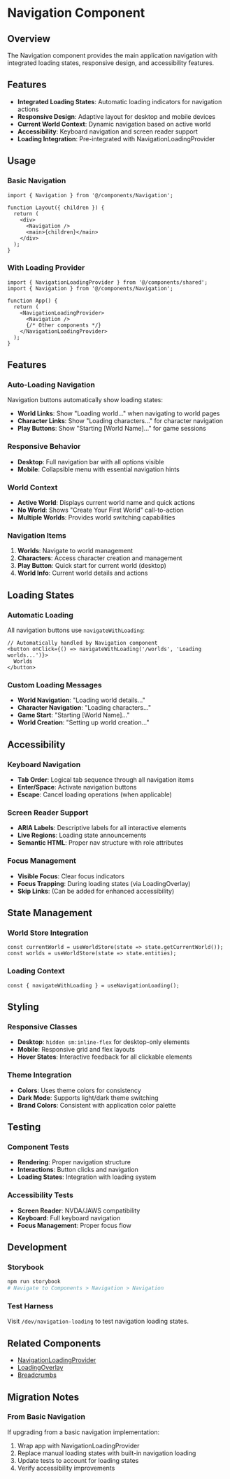 # Navigation Component

## Overview
The Navigation component provides the main application navigation with integrated loading states, responsive design, and accessibility features.

## Features
- **Integrated Loading States**: Automatic loading indicators for navigation actions
- **Responsive Design**: Adaptive layout for desktop and mobile devices
- **Current World Context**: Dynamic navigation based on active world
- **Accessibility**: Keyboard navigation and screen reader support
- **Loading Integration**: Pre-integrated with NavigationLoadingProvider

## Usage

### Basic Navigation
```tsx
import { Navigation } from '@/components/Navigation';

function Layout({ children }) {
  return (
    <div>
      <Navigation />
      <main>{children}</main>
    </div>
  );
}
```

### With Loading Provider
```tsx
import { NavigationLoadingProvider } from '@/components/shared';
import { Navigation } from '@/components/Navigation';

function App() {
  return (
    <NavigationLoadingProvider>
      <Navigation />
      {/* Other components */}
    </NavigationLoadingProvider>
  );
}
```

## Features

### Auto-Loading Navigation
Navigation buttons automatically show loading states:
- **World Links**: Show "Loading world..." when navigating to world pages
- **Character Links**: Show "Loading characters..." for character navigation
- **Play Buttons**: Show "Starting [World Name]..." for game sessions

### Responsive Behavior
- **Desktop**: Full navigation bar with all options visible
- **Mobile**: Collapsible menu with essential navigation hints

### World Context
- **Active World**: Displays current world name and quick actions
- **No World**: Shows "Create Your First World" call-to-action
- **Multiple Worlds**: Provides world switching capabilities

### Navigation Items
1. **Worlds**: Navigate to world management
2. **Characters**: Access character creation and management
3. **Play Button**: Quick start for current world (desktop)
4. **World Info**: Current world details and actions

## Loading States

### Automatic Loading
All navigation buttons use `navigateWithLoading`:
```tsx
// Automatically handled by Navigation component
<button onClick={() => navigateWithLoading('/worlds', 'Loading worlds...')}>
  Worlds
</button>
```

### Custom Loading Messages
- **World Navigation**: "Loading world details..."
- **Character Navigation**: "Loading characters..."
- **Game Start**: "Starting [World Name]..."
- **World Creation**: "Setting up world creation..."

## Accessibility

### Keyboard Navigation
- **Tab Order**: Logical tab sequence through all navigation items
- **Enter/Space**: Activate navigation buttons
- **Escape**: Cancel loading operations (when applicable)

### Screen Reader Support
- **ARIA Labels**: Descriptive labels for all interactive elements
- **Live Regions**: Loading state announcements
- **Semantic HTML**: Proper nav structure with role attributes

### Focus Management
- **Visible Focus**: Clear focus indicators
- **Focus Trapping**: During loading states (via LoadingOverlay)
- **Skip Links**: (Can be added for enhanced accessibility)

## State Management

### World Store Integration
```tsx
const currentWorld = useWorldStore(state => state.getCurrentWorld());
const worlds = useWorldStore(state => state.entities);
```

### Loading Context
```tsx
const { navigateWithLoading } = useNavigationLoading();
```

## Styling

### Responsive Classes
- **Desktop**: `hidden sm:inline-flex` for desktop-only elements
- **Mobile**: Responsive grid and flex layouts
- **Hover States**: Interactive feedback for all clickable elements

### Theme Integration
- **Colors**: Uses theme colors for consistency
- **Dark Mode**: Supports light/dark theme switching
- **Brand Colors**: Consistent with application color palette

## Testing

### Component Tests
- **Rendering**: Proper navigation structure
- **Interactions**: Button clicks and navigation
- **Loading States**: Integration with loading system

### Accessibility Tests
- **Screen Reader**: NVDA/JAWS compatibility
- **Keyboard**: Full keyboard navigation
- **Focus Management**: Proper focus flow

## Development

### Storybook
```bash
npm run storybook
# Navigate to Components > Navigation > Navigation
```

### Test Harness
Visit `/dev/navigation-loading` to test navigation loading states.

## Related Components
- [NavigationLoadingProvider](../shared/NavigationLoadingProvider.md)
- [LoadingOverlay](../shared/LoadingOverlay.md)
- [Breadcrumbs](./Breadcrumbs.tsx)

## Migration Notes

### From Basic Navigation
If upgrading from a basic navigation implementation:
1. Wrap app with NavigationLoadingProvider
2. Replace manual loading states with built-in navigation loading
3. Update tests to account for loading states
4. Verify accessibility improvements